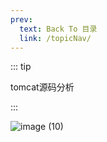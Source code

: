 ```yaml
---
prev:
  text: Back To 目录
  link: /topicNav/
---
```


::: tip 

tomcat源码分析

:::

![image (10)](https://gitee.com/q10viking/PictureRepos/raw/master/images//202112041001730.jpg)

